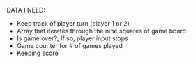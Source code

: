 DATA I NEED:
- Keep track of player turn (player 1 or 2)
- Array that iterates through the nine squares of game board
- Is game over?; If so, player input stops 
- Game counter for # of games played
- Keeping score
